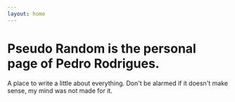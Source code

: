 ```yaml
---
layout: home
---
```


<div class="title">
  <h1 class="heading">
    <span>Pseudo Random is the personal page of Pedro Rodrigues.</span>
  </h1>
  <div class="intro">
    <p>A place to write a little about everything. Don't be alarmed if it doesn't make sense, my mind was not made for it.</p>
  </div>
  <div class="cover" style="position: relative; overflow: hidden;">
    <img src="public/img/page/mosaico.jpg" alt="" loading="lazy" style="position: absolute; top: 0px; left: 0px; width: 100%; height: 100%; object-fit: cover; object-position: center center; opacity: 1; transition: opacity 500ms ease 0s;">
  </div>
</div>